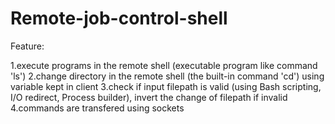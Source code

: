 # Remote-job-control-shell




Feature:

   1.execute programs in the remote shell (executable program like command 'ls')
   2.change directory in the remote shell (the built-in command 'cd') using variable kept in client
   3.check if input filepath is valid (using Bash scripting, I/O redirect, Process builder), invert the change of filepath if invalid
   4.commands are transfered using sockets

